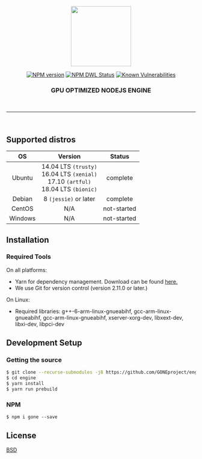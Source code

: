 <div align="center">
<img height="160" src="https://raw.githubusercontent.com/robin-rpr/node-gpu/master/misc/img/gone.export.png"><br/>
  
  [![NPM version][npm-image]][npm-url]
  [![NPM DWL Status][download-image]][download-url]
  [![Known Vulnerabilities][snyc-image]][snyc-url]
### GPU OPTIMIZED NODEJS ENGINE
</div>
<br/>
<hr />
<br/>

## Supported distros
| OS            | Version       | Status |
|:-------------:|:-------------:|:-------:|
| Ubuntu        | 14.04 LTS `(trusty)` <br/> 16.04 LTS `(xenial)` <br/> 17.10 `(artful)` <br/> 18.04 LTS `(bionic)`| complete |
| Debian        | 8 `(jessie)` or later | complete |
| CentOS        | N/A | not-started |
| Windows       | N/A | not-started |

## Installation

### Required Tools
On all platforms:
- Yarn for dependency management. Download can be found [here.](https://yarnpkg.com/en/docs/install)
- We use Git for version control (version 2.11.0 or later.)

On Linux:
- Required libraries: g++-6-arm-linux-gnueabihf, gcc-arm-linux-gnueabihf, gcc-arm-linux-gnueabihf, xserver-xorg-dev, libxext-dev, libxi-dev, libpci-dev

## Development Setup

### Getting the source
```bash
$ git clone --recurse-submodules -j8 https://github.com/GONEproject/engine.git
$ cd engine
$ yarn install
$ yarn run prebuild
```

### NPM
```
$ npm i gone --save
```

## License

  [BSD](./LICENSE)


[npm-image]: https://img.shields.io/npm/v/node-gpu.svg?style=flat
[npm-url]: https://www.npmjs.com/package/gone

[download-image]: https://img.shields.io/npm/dm/gone.svg?style=flat
[download-url]: https://www.npmjs.com/package/gone

[snyc-image]: https://snyk.io/test/github/robin-rpr/node-gpu/badge.svg?style=flat
[snyc-url]: https://snyk.io/test/github/GONEproject/engine
